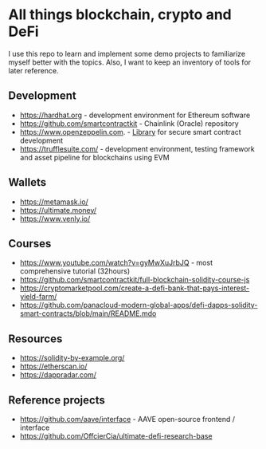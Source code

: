 # All things blockchain, crypto and DeFi

I use this repo to learn and implement some demo projects to familiarize myself better with the topics. Also, I want to keep an inventory of tools for later reference.

## Development
- https://hardhat.org - development environment for Ethereum software
- https://github.com/smartcontractkit - Chainlink (Oracle) repository
- https://www.openzeppelin.com. - [Library](https://github.com/OpenZeppelin/openzeppelin-contracts) for secure smart contract development
- https://trufflesuite.com/ - development environment, testing framework and asset pipeline for blockchains using EVM

## Wallets
- https://metamask.io/
- https://ultimate.money/
- https://www.venly.io/

## Courses
- https://www.youtube.com/watch?v=gyMwXuJrbJQ - most comprehensive tutorial (32hours)
- https://github.com/smartcontractkit/full-blockchain-solidity-course-js
- https://cryptomarketpool.com/create-a-defi-bank-that-pays-interest-yield-farm/
- https://github.com/panacloud-modern-global-apps/defi-dapps-solidity-smart-contracts/blob/main/README.mdo

## Resources
- https://solidity-by-example.org/
- https://etherscan.io/
- https://dappradar.com/

## Reference projects
- https://github.com/aave/interface - AAVE open-source frontend / interface
- https://github.com/OffcierCia/ultimate-defi-research-base

